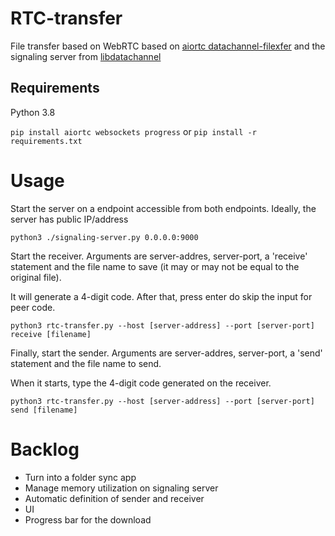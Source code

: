 # RTC-transfer

File transfer based on WebRTC based on [aiortc datachannel-filexfer](https://github.com/aiortc/aiortc/tree/main/examples/datachannel-filexfer) and the signaling server from [libdatachannel](https://github.com/paullouisageneau/libdatachannel/tree/master/examples/signaling-server-python)

## Requirements

Python 3.8

`pip install aiortc websockets progress` or `pip install -r requirements.txt`

# Usage

Start the server on a endpoint accessible from both endpoints. Ideally, the server has public IP/address

`python3 ./signaling-server.py 0.0.0.0:9000`

Start the receiver. Arguments are server-addres, server-port, a 'receive' statement and the file name to save (it may or may not be equal to the original file).

It will generate a 4-digit code. After that, press enter do skip the input for peer code.

`python3 rtc-transfer.py --host [server-address] --port [server-port] receive [filename]`

Finally, start the sender. Arguments are server-addres, server-port, a 'send' statement and the file name to send.

When it starts, type the 4-digit code generated on the receiver. 

`python3 rtc-transfer.py --host [server-address] --port [server-port] send [filename]`

# Backlog
- Turn into a folder sync app
- Manage memory utilization on signaling server
- Automatic definition of sender and receiver
- UI
- Progress bar for the download
